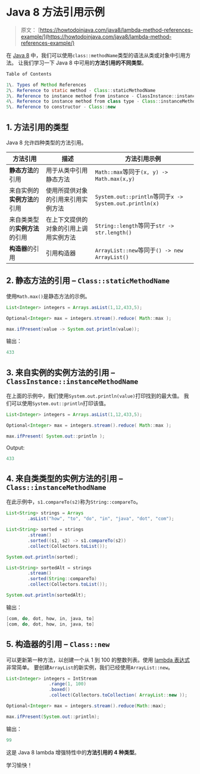 # Java 8 方法引用示例

> 原文： [https://howtodoinjava.com/java8/lambda-method-references-example/](https://howtodoinjava.com/java8/lambda-method-references-example/)

在 [Java 8](//howtodoinjava.com/java-8-tutorial/) 中，我们可以使用`class::methodName`类型的语法从类或对象中引用方法。 让我们学习一下 Java 8 中可用的**方法引用的不同类型**。

```java
Table of Contents

1\. Types of Method References
2\. Reference to static method - Class::staticMethodName
3\. Reference to instance method from instance - ClassInstance::instanceMethodName
4\. Reference to instance method from class type - Class::instanceMethodName
5\. Reference to constructor - Class::new
```

## 1\. 方法引用的类型

Java 8 允许四种类型的方法引用。

| 方法引用 | 描述 | 方法引用示例 |
| --- | --- | --- |
| **静态方法**的引用 | 用于从类中引用静态方法 | `Math::max`等同于`(x, y) -> Math.max(x,y)` |
| 来自实例的**实例方法**的引用 | 使用所提供对象的引用来引用实例方法 | `System.out::println`等同于`x -> System.out.println(x)` |
| 来自类类型的**实例方法**的引用 | 在上下文提供的对象的引用上调用实例方法 | `String::length`等同于`str -> str.length()` |
| **构造器**的引用 | 引用构造器 | `ArrayList::new`等同于`() -> new ArrayList()` |

## 2\. 静态方法的引用 – `Class::staticMethodName`

使用`Math.max()`是静态方法的示例。

```java
List<Integer> integers = Arrays.asList(1,12,433,5);

Optional<Integer> max = integers.stream().reduce( Math::max ); 

max.ifPresent(value -> System.out.println(value)); 

```

输出：

```java
433
```

## 3\. 来自实例的实例方法的引用 – `ClassInstance::instanceMethodName`

在上面的示例中，我们使用`System.out.println(value)`打印找到的最大值。 我们可以使用`System.out::println`打印该值。

```java
List<Integer> integers = Arrays.asList(1,12,433,5);

Optional<Integer> max = integers.stream().reduce( Math::max ); 

max.ifPresent( System.out::println ); 

```

Output:

```java
433
```

## 4\. 来自类类型的实例方法的引用 – `Class::instanceMethodName`

在此示例中，`s1.compareTo(s2)`称为`String::compareTo`。

```java
List<String> strings = Arrays
		.asList("how", "to", "do", "in", "java", "dot", "com");

List<String> sorted = strings
		.stream()
		.sorted((s1, s2) -> s1.compareTo(s2))
		.collect(Collectors.toList());

System.out.println(sorted);

List<String> sortedAlt = strings
		.stream()
		.sorted(String::compareTo)
		.collect(Collectors.toList());

System.out.println(sortedAlt);

```

输出：

```java
[com, do, dot, how, in, java, to]
[com, do, dot, how, in, java, to]
```

## 5\. 构造器的引用 – `Class::new`

可以更新第一种方法，以创建一个从 1 到 100 的整数列表。使用 [lambda 表达式](//howtodoinjava.com/java8/complete-lambda-expressions-tutorial-in-java/)非常简单。 要创建`ArrayList`的新实例，我们已经使用`ArrayList::new`。

```java
List<Integer> integers = IntStream
				.range(1, 100)
				.boxed()
				.collect(Collectors.toCollection( ArrayList::new ));

Optional<Integer> max = integers.stream().reduce(Math::max); 

max.ifPresent(System.out::println); 

```

输出：

```java
99
```

这是 Java 8 lambda 增强特性中的**方法引用的 4 种类型**。

学习愉快！